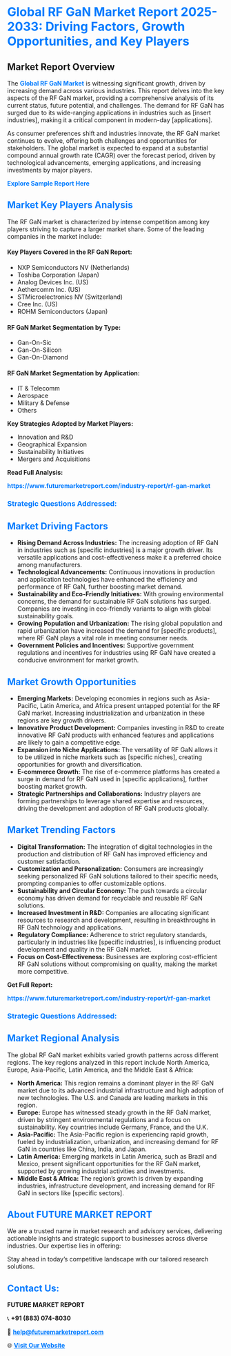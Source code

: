 <h1 style="color: #007BFF;">Global RF GaN Market Report 2025-2033: Driving Factors, Growth Opportunities, and Key Players</h1>

<section id="overview">
<h2>Market Report Overview</h2>
<p>The <a href="https://www.futuremarketreport.com/industry-report/rf-gan-market" style="color: #007BFF; text-decoration: none;"><strong>Global RF GaN Market</strong></a> is witnessing significant growth, driven by increasing demand across various industries. This report delves into the key aspects of the RF GaN market, providing a comprehensive analysis of its current status, future potential, and challenges. The demand for RF GaN has surged due to its wide-ranging applications in industries such as [insert industries], making it a critical component in modern-day [applications].</p>
<p>As consumer preferences shift and industries innovate, the RF GaN market continues to evolve, offering both challenges and opportunities for stakeholders. The global market is expected to expand at a substantial compound annual growth rate (CAGR) over the forecast period, driven by technological advancements, emerging applications, and increasing investments by major players.</p>
</section>

<section id="overview">
<p><a href="https://www.futuremarketreport.com/request-sample/reportId=115676" style="color: #007BFF; text-decoration: none;"><strong>Explore Sample Report Here</strong></a></p>
</section>

<section id="key-players">
<h2 style="color: #007BFF;">Market Key Players Analysis</h2>
<p>The RF GaN market is characterized by intense competition among key players striving to capture a larger market share. Some of the leading companies in the market include:</p>
<h4>Key Players Covered in the RF GaN Report:</h4>
<ul><li>NXP Semiconductors NV (Netherlands)</li><li>Toshiba Corporation (Japan)</li><li>Analog Devices Inc. (US)</li><li>Aethercomm Inc. (US)</li><li>STMicroelectronics NV (Switzerland)</li><li>Cree Inc. (US)</li><li>ROHM Semiconductors (Japan)</li></ul>
<h4>RF GaN Market Segmentation by Type:</h4>
<ul><li>Gan-On-Sic</li><li>Gan-On-Silicon</li><li>Gan-On-Diamond</li></ul>

<h4>RF GaN Market Segmentation by Application:</h4>
<ul><li>IT &amp; Telecomm</li><li>Aerospace</li><li>Military &amp; Defense</li><li>Others</li></ul>
<p><strong>Key Strategies Adopted by Market Players:</strong></p>
<ul>
<li>Innovation and R&D</li>
<li>Geographical Expansion</li>
<li>Sustainability Initiatives</li>
<li>Mergers and Acquisitions</li>
</ul>
</section>

<section>
<p><strong>Read Full Analysis: </strong></p><a href="https://www.futuremarketreport.com/industry-report/rf-gan-market" style="color: #007BFF; text-decoration: none;"><strong>https://www.futuremarketreport.com/industry-report/rf-gan-market</strong></a>
<h3 style="color: #007BFF;">Strategic Questions Addressed:</h3>
</section>

<section id="driving-factors">
<h2 style="color: #007BFF;">Market Driving Factors</h2>
<ul>
<li><strong>Rising Demand Across Industries:</strong> The increasing adoption of RF GaN in industries such as [specific industries] is a major growth driver. Its versatile applications and cost-effectiveness make it a preferred choice among manufacturers.</li>
<li><strong>Technological Advancements:</strong> Continuous innovations in production and application technologies have enhanced the efficiency and performance of RF GaN, further boosting market demand.</li>
<li><strong>Sustainability and Eco-Friendly Initiatives:</strong> With growing environmental concerns, the demand for sustainable RF GaN solutions has surged. Companies are investing in eco-friendly variants to align with global sustainability goals.</li>
<li><strong>Growing Population and Urbanization:</strong> The rising global population and rapid urbanization have increased the demand for [specific products], where RF GaN plays a vital role in meeting consumer needs.</li>
<li><strong>Government Policies and Incentives:</strong> Supportive government regulations and incentives for industries using RF GaN have created a conducive environment for market growth.</li>
</ul>
</section>

<section id="growth-opportunities">
<h2 style="color: #007BFF;">Market Growth Opportunities</h2>
<ul>
<li><strong>Emerging Markets:</strong> Developing economies in regions such as Asia-Pacific, Latin America, and Africa present untapped potential for the RF GaN market. Increasing industrialization and urbanization in these regions are key growth drivers.</li>
<li><strong>Innovative Product Development:</strong> Companies investing in R&D to create innovative RF GaN products with enhanced features and applications are likely to gain a competitive edge.</li>
<li><strong>Expansion into Niche Applications:</strong> The versatility of RF GaN allows it to be utilized in niche markets such as [specific niches], creating opportunities for growth and diversification.</li>
<li><strong>E-commerce Growth:</strong> The rise of e-commerce platforms has created a surge in demand for RF GaN used in [specific applications], further boosting market growth.</li>
<li><strong>Strategic Partnerships and Collaborations:</strong> Industry players are forming partnerships to leverage shared expertise and resources, driving the development and adoption of RF GaN products globally.</li>
</ul>
</section>

<section id="trending-factors">
<h2 style="color: #007BFF;">Market Trending Factors</h2>
<ul>
<li><strong>Digital Transformation:</strong> The integration of digital technologies in the production and distribution of RF GaN has improved efficiency and customer satisfaction.</li>
<li><strong>Customization and Personalization:</strong> Consumers are increasingly seeking personalized RF GaN solutions tailored to their specific needs, prompting companies to offer customizable options.</li>
<li><strong>Sustainability and Circular Economy:</strong> The push towards a circular economy has driven demand for recyclable and reusable RF GaN solutions.</li>
<li><strong>Increased Investment in R&D:</strong> Companies are allocating significant resources to research and development, resulting in breakthroughs in RF GaN technology and applications.</li>
<li><strong>Regulatory Compliance:</strong> Adherence to strict regulatory standards, particularly in industries like [specific industries], is influencing product development and quality in the RF GaN market.</li>
<li><strong>Focus on Cost-Effectiveness:</strong> Businesses are exploring cost-efficient RF GaN solutions without compromising on quality, making the market more competitive.</li>
</ul>
</section>

<section>
<p><strong>Get Full Report: </strong></p><a href="https://www.futuremarketreport.com/industry-report/rf-gan-market" style="color: #007BFF; text-decoration: none;"><strong>https://www.futuremarketreport.com/industry-report/rf-gan-market</strong></a>
<h3 style="color: #007BFF;">Strategic Questions Addressed:</h3>
</section>


<section id="regional-analysis">
<h2 style="color: #007BFF;">Market Regional Analysis</h2>
<p>The global RF GaN market exhibits varied growth patterns across different regions. The key regions analyzed in this report include North America, Europe, Asia-Pacific, Latin America, and the Middle East & Africa:</p>
<ul>
<li><strong>North America:</strong> This region remains a dominant player in the RF GaN market due to its advanced industrial infrastructure and high adoption of new technologies. The U.S. and Canada are leading markets in this region.</li>
<li><strong>Europe:</strong> Europe has witnessed steady growth in the RF GaN market, driven by stringent environmental regulations and a focus on sustainability. Key countries include Germany, France, and the U.K.</li>
<li><strong>Asia-Pacific:</strong> The Asia-Pacific region is experiencing rapid growth, fueled by industrialization, urbanization, and increasing demand for RF GaN in countries like China, India, and Japan.</li>
<li><strong>Latin America:</strong> Emerging markets in Latin America, such as Brazil and Mexico, present significant opportunities for the RF GaN market, supported by growing industrial activities and investments.</li>
<li><strong>Middle East & Africa:</strong> The region’s growth is driven by expanding industries, infrastructure development, and increasing demand for RF GaN in sectors like [specific sectors].</li>
</ul>
</section>

<footer>
<h2 style="color: #007BFF;">About FUTURE MARKET REPORT</h2>
<p>We are a trusted name in market research and advisory services, delivering actionable insights and strategic support to businesses across diverse industries. Our expertise lies in offering:</p>

<p>Stay ahead in today’s competitive landscape with our tailored research solutions.</p>

<h2 style="color: #007BFF;">Contact Us:</h2>
<p><strong>FUTURE MARKET REPORT</strong></p>
<p>📞 <strong>+91 (883) 074-8030</strong></p>
<p>📧 <strong><a href="mailto:help@futuremarketreport.com" style="color: #007BFF;">help@futuremarketreport.com</a></strong></p>
<p>🌐 <strong><a href="https://www.futuremarketreport.com/" style="color: #007BFF;">Visit Our Website</a></strong></p>
</footer>